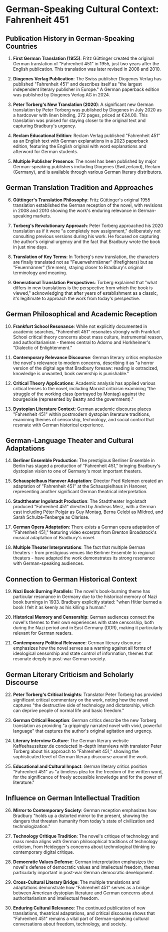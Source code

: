 # German-Speaking Cultural Context: Fahrenheit 451

## Publication History in German-Speaking Countries

1. **First German Translation (1955)**: Fritz Güttinger created the original German translation of "Fahrenheit 451" in 1955, just two years after the English publication. This translation was later revised in 2008 and 2010.

2. **Diogenes Verlag Publication**: The Swiss publisher Diogenes Verlag has published "Fahrenheit 451" and describes itself as "the largest independent literary publisher in Europe." A German paperback edition was published by Diogenes Verlag AG in 2024.

3. **Peter Torberg's New Translation (2020)**: A significant new German translation by Peter Torberg was published by Diogenes in July 2020 as a hardcover with linen binding, 272 pages, priced at €24.00. This translation was praised for staying closer to the original text and capturing Bradbury's urgency.

4. **Reclam Educational Edition**: Reclam Verlag published "Fahrenheit 451" as an English text with German explanations in a 2023 paperback edition, featuring the English original with word explanations and afterword for German students.

5. **Multiple Publisher Presence**: The novel has been published by major German-speaking publishers including Diogenes (Switzerland), Reclam (Germany), and is available through various German literary distributors.

## German Translation Tradition and Approaches

6. **Güttinger's Translation Philosophy**: Fritz Güttinger's original 1955 translation established the German reception of the novel, with revisions in 2008 and 2010 showing the work's enduring relevance in German-speaking markets.

7. **Torberg's Revolutionary Approach**: Peter Torberg approached his 2020 translation as if it were "a completely new assignment," deliberately not consulting previous versions during his work. He focused on capturing the author's original urgency and the fact that Bradbury wrote the book in just nine days.

8. **Translation of Key Terms**: In Torberg's new translation, the characters are finally translated not as "Feuerwehrmänner" (firefighters) but as "Feuermänner" (fire men), staying closer to Bradbury's original terminology and meaning.

9. **Generational Translation Perspectives**: Torberg explained that "what differs in new translations is the perspective from which the book is viewed," acknowledging that after years of establishment as a classic, it's legitimate to approach the work from today's perspective.

## German Philosophical and Academic Reception

10. **Frankfurt School Resonance**: While not explicitly documented in academic searches, "Fahrenheit 451" resonates strongly with Frankfurt School critical theory concerns about mass culture, instrumental reason, and authoritarianism - themes central to Adorno and Horkheimer's "Dialectic of Enlightenment."

11. **Contemporary Relevance Discourse**: German literary critics emphasize the novel's relevance to modern concerns, describing it as "a horror version of the digital age that Bradbury foresaw: reading is ostracized, knowledge is unwanted, book ownership is punishable."

12. **Critical Theory Applications**: Academic analysis has applied various critical lenses to the novel, including Marxist criticism examining "the struggle of the working class (portrayed by Montag) against the bourgeoisie (represented by Beatty and the government)."

13. **Dystopian Literature Context**: German academic discourse places "Fahrenheit 451" within postmodern dystopian literature traditions, examining themes of censorship, technology, and social control that resonate with German historical experience.

## German-Language Theater and Cultural Adaptations

14. **Berliner Ensemble Production**: The prestigious Berliner Ensemble in Berlin has staged a production of "Fahrenheit 451," bringing Bradbury's dystopian vision to one of Germany's most important theaters.

15. **Schauspielhaus Hanover Adaptation**: Director Fred Kelemen created an adaptation of "Fahrenheit 451" at the Schauspielhaus in Hanover, representing another significant German theatrical interpretation.

16. **Stadttheater Ingolstadt Production**: The Stadttheater Ingolstadt produced "Fahrenheit 451" directed by Andreas Merz, with a German cast including Péter Polgár as Guy Montag, Berna Celebi as Mildred, and Sarah Schulze-Tenberge as Clarisse.

17. **German Opera Adaptation**: There exists a German opera adaptation of "Fahrenheit 451," featuring video excerpts from Brenton Broadstock's musical adaptation of Bradbury's novel.

18. **Multiple Theater Interpretations**: The fact that multiple German theaters - from prestigious venues like Berliner Ensemble to regional theaters - have adapted the work demonstrates its strong resonance with German-speaking audiences.

## Connection to German Historical Context

19. **Nazi Book Burning Parallels**: The novel's book-burning theme has particular resonance in Germany due to the historical memory of Nazi book burnings in 1933. Bradbury explicitly stated: "when Hitler burned a book I felt it as keenly as his killing a human."

20. **Historical Memory and Censorship**: German audiences connect the novel's themes to their own experiences with state censorship, both during the Nazi period and in East Germany (DDR), making it particularly relevant for German readers.

21. **Contemporary Political Relevance**: German literary discourse emphasizes how the novel serves as a warning against all forms of ideological censorship and state control of information, themes that resonate deeply in post-war German society.

## German Literary Criticism and Scholarly Discourse

22. **Peter Torberg's Critical Insights**: Translator Peter Torberg has provided significant critical commentary on the work, noting how the novel captures "the destructive side of technology and dictatorship, which can deprive people of normal life and basic freedom."

23. **German Critical Reception**: German critics describe the new Torberg translation as providing "a grippingly narrated novel with vivid, powerful language" that captures the author's original agitation and urgency.

24. **Literary Interview Culture**: The German literary website Kaffeehaussitzer.de conducted in-depth interviews with translator Peter Torberg about his approach to "Fahrenheit 451," showing the sophisticated level of German literary discourse around the work.

25. **Educational and Cultural Impact**: German literary critics position "Fahrenheit 451" as "a timeless plea for the freedom of the written word, for the significance of freely accessible knowledge and for the power of literature."

## Influence on German Intellectual Tradition

26. **Mirror to Contemporary Society**: German reception emphasizes how Bradbury "holds up a distorted mirror to the present, showing the dangers that threaten humanity from today's state of civilization and technologization."

27. **Technology Critique Tradition**: The novel's critique of technology and mass media aligns with German philosophical traditions of technology criticism, from Heidegger's concerns about technological thinking to contemporary digital critique.

28. **Democratic Values Defense**: German interpretation emphasizes the novel's defense of democratic values and intellectual freedom, themes particularly important in post-war German democratic development.

29. **Cross-Cultural Literary Bridge**: The multiple translations and adaptations demonstrate how "Fahrenheit 451" serves as a bridge between American dystopian literature and German concerns about authoritarianism and intellectual freedom.

30. **Enduring Cultural Relevance**: The continued publication of new translations, theatrical adaptations, and critical discourse shows that "Fahrenheit 451" remains a vital part of German-speaking cultural conversations about freedom, technology, and society.